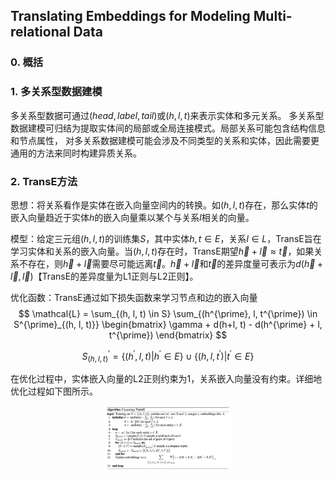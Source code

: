 ## Translating Embeddings for Modeling Multi-relational Data

### 0. 概括


### 1. 多关系型数据建模

多关系型数据可通过$(head, label, tail)$或$(h, l, t)$来表示实体和多元关系。
多关系型数据建模可归结为提取实体间的局部或全局连接模式。局部关系可能包含结构信息和节点属性，
对多关系数据建模可能会涉及不同类型的关系和实体，因此需要更通用的方法来同时构建异质关系。


### 2. TransE方法

思想：将关系看作是实体在嵌入向量空间内的转换。如$(h, l, t)$存在，那么实体$t$的嵌入向量趋近于实体$h$的嵌入向量乘以某个与关系$l$相关的向量。

模型：给定三元组$(h, l, t)$的训练集$S$，其中实体$h, t \in E$，关系$l \in L$，TransE旨在学习实体和关系的嵌入向量。当$(h, l, t)$存在时，TransE期望$\vec{h} + \vec{l} \approx \vec{t}$，如果关系不存在，则$\vec{h} + \vec{l}$需要尽可能远离$\vec{t}$。$\vec{h} + \vec{l}$和$\vec{t}$的差异度量可表示为$d(\vec{h} + \vec{l}, \vec{l})$【TransE的差异度量为L1正则与L2正则】。

优化函数：TransE通过如下损失函数来学习节点和边的嵌入向量
$$ \mathcal{L} = \sum_{(h, l, t) \in S} \sum_{(h^{\prime}, l, t^{\prime}) \in S^{\prime}_{(h, l, t)}} \begin{bmatrix} \gamma + d(h+l, t) - d(h^{\prime} + l, t^{\prime}) \end{bmatrix} $$

$$  S^{\prime}_{(h, l, t)} = \left\lbrace (h^{\prime}, l, t) | h^{\prime} \in E \right\rbrace \cup \left\lbrace (h, l, t^{\prime}) | t^{\prime} \in E \right\rbrace $$

在优化过程中，实体嵌入向量的L2正则约束为1，关系嵌入向量没有约束。详细地优化过程如下图所示。

<div align="center">
<img src=./Figure/TransE.png width=40% />
</div>
